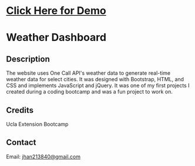 # [Click Here for Demo]()

# Weather Dashboard

## Description
The website uses One Call API's weather data to generate real-time weather data for select cities. It was designed with Bootstrap, HTML, and CSS and implements JavaScript and jQuery. It was one of my first projects I created during a coding bootcamp and was a fun project to work on.

## Credits
Ucla Extension Bootcamp

## Contact
Email: jhan213840@gmail.com
